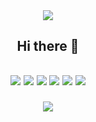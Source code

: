 <div align="center">
  <img src="https://capsule-render.vercel.app/api?type=slice&animation=blinking&color=auto&height=200&section=header&text=hello&fontSize=90" />

  <h2>
    Hi there 👋
  <h2>
    
  <img src="https://img.shields.io/badge/c-A8B9CC?style=flat-square&logo=C&logoColor=white"/></a>
  <img src="https://img.shields.io/badge/Python-3766AB?style=flat-square&logo=Python&logoColor=white"/></a>
  <img src="https://img.shields.io/badge/Java-007396?style=flat-square&logo=Java&logoColor=white"/></a>
  <img src="https://img.shields.io/badge/C%2B%2B-00599C?style=flat-square&logo=C%2B%2B&logoColor=white"/></a>
  <img src="https://img.shields.io/badge/MySQL-4479A1?style=flat-square&logo=MySQL&logoColor=white"/></a>
   <img src="https://img.shields.io/badge/Git-F05032?style=flat-square&logo=Git&logoColor=white"/></a>
  
  <img src="https://capsule-render.vercel.app/api?type=slice&animation=blinking&color=auto&height=200&section=footer&text=&fontSize=90" />

</div>
<!--
**he-reme/he-reme** is a ✨ _special_ ✨ repository because its `README.md` (this file) appears on your GitHub profile.


Here are some ideas to get you started:

- 🔭 I’m currently working on ...
- 🌱 I’m currently learning ...
- 👯 I’m looking to collaborate on ...
- 🤔 I’m looking for help with ...
- 💬 Ask me about ...
- 📫 How to reach me: ...
- 😄 Pronouns: ...
- ⚡ Fun fact: ...
-->
